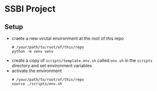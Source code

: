 # SSBI Project

## Setup
- craete a new virutal environment at the root of this repo
  ```shell
  # /your/path/to/root/of/this/repo
  python -m venv venv
  ```
- create a copy of `scripts/template.env.sh` called `env.sh` in the `scripts` directory and set environment variables
- activate the environment
  ```shell
  # /your/path/to/root/of/this/repo
  source ./scripts/env.sh
  ```